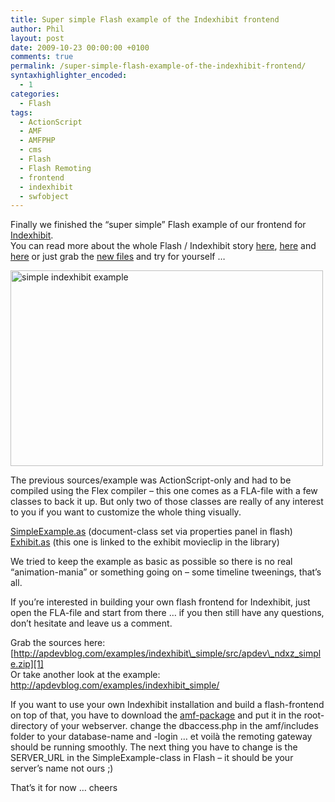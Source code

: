 ```yaml
---
title: Super simple Flash example of the Indexhibit frontend
author: Phil
layout: post
date: 2009-10-23 00:00:00 +0100
comments: true
permalink: /super-simple-flash-example-of-the-indexhibit-frontend/
syntaxhighlighter_encoded:
  - 1
categories:
  - Flash
tags:
  - ActionScript
  - AMF
  - AMFPHP
  - cms
  - Flash
  - Flash Remoting
  - frontend
  - indexhibit
  - swfobject
---
```

Finally we finished the &#8220;super simple&#8221; Flash example of our frontend for <a href="http://indexhibit.org" target="_blank">Indexhibit</a>.  
You can read more about the whole Flash / Indexhibit story <a href="http://apdevblog.com/flash-frontend-for-indexhibit-cms/" target="_blank">here</a>, <a href="http://apdevblog.com/sources-for-flash-frontend-for-indexhibit-cms/" target="_blank">here</a> and <a href="http://apdevblog.com/installation-guide-for-flash-indexhibit-frontend/" target="_blank">here</a> or just grab the [new files][1] and try for yourself &#8230;

<a href="http://apdevblog.com/examples/indexhibit_simple/" target="_blank"><img src="/images/2009/10/simple_indexhibit_example.jpg" alt="simple indexhibit example" title="simple indexhibit example" width="500" height="313" class="alignnone size-full wp-image-708" /></a>

<!--more-->

The previous sources/example was ActionScript-only and had to be compiled using the Flex compiler &#8211; this one comes as a FLA-file with a few classes to back it up. But only two of those classes are really of any interest to you if you want to customize the whole thing visually.

[SimpleExample.as][2] (document-class set via properties panel in flash)  
[Exhibit.as][3] (this one is linked to the exhibit movieclip in the library)

We tried to keep the example as basic as possible so there is no real &#8220;animation-mania&#8221; or something going on &#8211; some timeline tweenings, that&#8217;s all.

If you&#8217;re interested in building your own flash frontend for Indexhibit, just open the FLA-file and start from there &#8230; if you then still have any questions, don&#8217;t hesitate and leave us a comment.

Grab the sources here: [http://apdevblog.com/examples/indexhibit\_simple/src/apdev\_ndxz_simple.zip][1]  
Or take another look at the example: <a href="http://apdevblog.com/examples/indexhibit_simple/" target="_blank">http://apdevblog.com/examples/indexhibit_simple/</a>

If you want to use your own Indexhibit installation and build a flash-frontend on top of that, you have to download the [amf-package][4] and put it in the root-directory of your webserver. change the dbaccess.php in the amf/includes folder to your database-name and -login &#8230; et voilà the remoting gateway should be running smoothly. The next thing you have to change is the SERVER_URL in the SimpleExample-class in Flash &#8211; it should be your server&#8217;s name not ours ;)

That&#8217;s it for now &#8230; cheers 

 [1]: http://apdevblog.com/examples/indexhibit_simple/src/apdev_ndxz_simple.zip
 [2]: http://apdevblog.com/examples/indexhibit_simple/src/SimpleExample.as
 [3]: http://apdevblog.com/examples/indexhibit_simple/src/Exhibit.as
 [4]: http://apdevblog.com/examples/indexhibit_simple/src/apdev_indexhibit_amf.zip